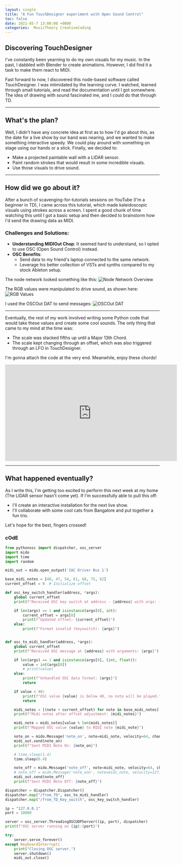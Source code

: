 ```yaml
---
layout: single
title: "A Fun TouchDesigner experiment with Open Sound Control"
toc: false
date: 2021-05-7 13:00:00 +0000
categories:  MusicTheory CreativeCoding
---
```


## Discovering TouchDesigner

I've constantly been yearning to do my own visuals for my music. In the past, I dabbled with Blender to create animations. However, I did find it a task to make them react to MIDI. 

Fast forward to now, I discovered this node-based software called TouchDesigner. I was intimidated by the learning curve. I watched, learned through small tutorials, and read the documentation until I got somewhere. The idea of drawing with sound fascinated me, and I could do that through TD.

---

## What's the plan?

Well, I didn't have any concrete idea at first as to how I'd go about this, as the date for a live show by our band was nearing, and we wanted to make something interactive speedy. We could play around with something on stage using our hands or a stick. Finally, we decided to:

- Make a projected paintable wall with a LIDAR sensor.
- Paint random strokes that would result in some incredible visuals.
- Use those visuals to drive sound.

---

## How did we go about it?

After a bunch of scavenging-for-tutorials sessions on YouTube (I'm a beginner in TD), I came across this tutorial, which made kaleidoscopic visuals using strokes across a screen. I spent a good chunk of time watching this until I got a basic setup and then decided to brainstorm how I'd send the drawing data as MIDI.

### Challenges and Solutions:

- **Understanding MIDIOut Chop**: It seemed hard to understand, so I opted to use OSC (Open Sound Control) instead.
- **OSC Benefits**:
  - Send data to my friend's laptop connected to the same network.
  - Leverage his better collection of VSTs and synths compared to my stock Ableton setup.

The node network looked something like this:
![Node Network Overview](/rp_portfolio/assets/images/node_network_overview.jpg)

The RGB values were manipulated to drive sound, as shown here:
![RGB Values](/rp_portfolio/assets/images/rgb_values.jpg)

I used the OSCOut DAT to send messages:
![OSCOut DAT](/rp_portfolio/assets/images/osc_out_dat.jpg)

---

Eventually, the rest of my work involved writing some Python code that would take these values and create some cool sounds. The only thing that came to my mind at the time was:

- The scale was stacked fifths up until a Major 13th Chord.
- The scale kept changing through an offset, which was also triggered through an LFO in TouchDesigner.

I'm gonna attach the code at the very end. Meanwhile, enjoy these chords!

<iframe width="560" height="315" src="https://www.youtube.com/embed/_jFhIcUEjkA" title="YouTube video player" frameborder="0" allow="accelerometer; autoplay; clipboard-write; encrypted-media; gyroscope; picture-in-picture" allowfullscreen></iframe>

---

## What happened eventually?

As I write this, I'm getting too excited to perform this next week at my home (The LIDAR sensor hasn't come yet). If I'm successfully able to pull this off:

- I'll create an interactive installation for the next live show.
- I'll collaborate with some cool cats from Bangalore and put together a fun trio.

Let's hope for the best, fingers crossed!



### cOdE


```python
from pythonosc import dispatcher, osc_server
import mido
import time
import random

midi_out = mido.open_output('IAC Driver Bus 1')

base_midi_notes = [40, 47, 54, 61, 68, 75, 82]
current_offset = 0  # Initialize offset

def osc_key_switch_handler(address, *args):
    global current_offset
    print(f"Received OSC key switch at address - {address} with args: {args}")

    if len(args) == 1 and isinstance(args[0], int):
        current_offset = args[0]
        print(f"Updated offset: {current_offset}")
    else:
        print(f"Format invalid (keyswitch): {args}")


def osc_to_midi_handler(address, *args):
    global current_offset
    print(f"Received OSC message at {address} with arguments: {args}")

    if len(args) == 1 and isinstance(args[0], (int, float)):
        value = int(args[0])
        # print(value)
    else:
        print(f"Unhandled OSC data format: {args}")
        return

    if value < 40:
        print(f"OSC value {value} is below 40, no note will be played.")
        return

    midi_notes = [(note + current_offset) for note in base_midi_notes]
    print(f"Midi notes after offset adjustment: {midi_notes}")

    midi_note = midi_notes[value % len(midi_notes)]
    print(f"Mapped OSC value {value} to MIDI note {midi_note}")

    note_on = mido.Message('note_on', note=midi_note, velocity=64, channel=0)
    midi_out.send(note_on)
    print(f"Sent MIDI Note On: {note_on}")

    # time.sleep(1.4)
    time.sleep(0.4)

    note_off = mido.Message('note_off', note=midi_note, velocity=64, channel=0)
    # note_off = mido.Message('note_onn', note=midi_note, velocity=127, channel=1)
    midi_out.send(note_off)
    print(f"Sent MIDI Note Off: {note_off}")

dispatcher = dispatcher.Dispatcher()
dispatcher.map("/from_TD", osc_to_midi_handler)
dispatcher.map("/from_TD_Key_switch", osc_key_switch_handler)

ip = "127.0.0.1"
port = 10000

server = osc_server.ThreadingOSCUDPServer((ip, port), dispatcher)
print(f"OSC server running on {ip}:{port}")

try:
    server.serve_forever()
except KeyboardInterrupt:
    print("Closing OSC server.")
    server.shutdown()
    midi_out.close()

```



